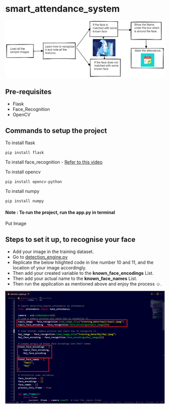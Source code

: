 # smart_attendance_system

![Flowchart](readme_flowchart.png)

## Pre-requisites
- Flask
- Face_Recognition
- OpenCV

## Commands to setup the project
To install flask
```
pip install flask
```
To install face_recognition - [Refer to this video](https://youtu.be/xaDJ5xnc8dc)

To install opencv
```
pip install opencv-python
```
To install numpy
```
pip install numpy
```
#### Note : To run the project, run the app.py in terminal
Put Image

## Steps to set it up, to recognise your face
- Add your image in the training dataset.
- Go to [detection_engine.py](https://github.com/codemasterkapil/smart_attendance_system/blob/main/backend/detection_engine.py)
- Replicate the below hilighted code in line number 10 and 11, and the location of your image accordingly.
- Then add your created variable to the **known_face_encodings** List.
- Then add your actual name to the **known_face_names** List.
- Then run the application as mentioned above and enjoy the process ☺️.

![Code to be changed](Readme_Changes.png)
